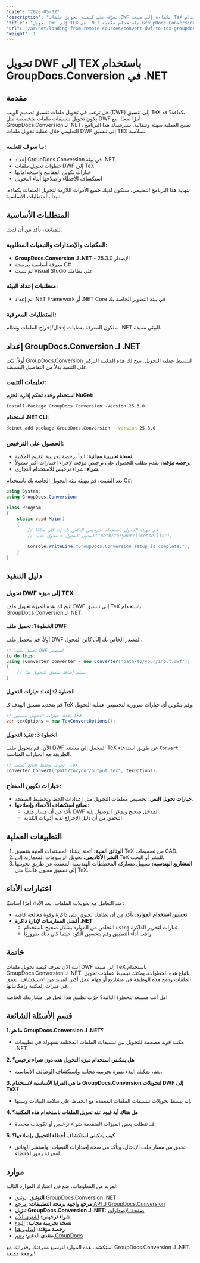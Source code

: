 ```yaml
---
"date": "2025-05-02"
"description": "تعرّف على كيفية تحويل ملفات DWF بكفاءة إلى صيغة TeX باستخدام GroupDocs.Conversion لـ .NET. يغطي هذا البرنامج التعليمي خطوات الإعداد والتحويل ونصائح استكشاف الأخطاء وإصلاحها."
"title": "تحويل DWF إلى TEX في .NET باستخدام مكتبة GroupDocs.Conversion"
"url": "/ar/net/loading-from-remote-sources/convert-dwf-to-tex-groupdocs-dotnet/"
"weight": 1
---
```


# تحويل DWF إلى TEX باستخدام GroupDocs.Conversion في .NET

## مقدمة

هل ترغب في تحويل ملفات تنسيق تصميم الويب (DWF) إلى تنسيق TeX بكفاءة؟ قد يكون تحويل تنسيقات ملفات متخصصة مثل DWF أمرًا صعبًا. مع GroupDocs.Conversion لـ .NET، تصبح العملية سهلة وتلقائية. سيرشدك هذا البرنامج التعليمي خلال عملية تحويل ملفات DWF إلى تنسيق TEX بسلاسة.

### ما سوف تتعلمه:
- إعداد GroupDocs.Conversion في بيئة .NET
- خطوات تحويل ملفات DWF إلى TeX
- خيارات تكوين المفاتيح واستخداماتها
- استكشاف الأخطاء وإصلاحها أثناء التحويل

بنهاية هذا البرنامج التعليمي، ستكون لديك جميع الأدوات اللازمة لتحويل الملفات بكفاءة. لنبدأ بالمتطلبات الأساسية.

## المتطلبات الأساسية

للمتابعة، تأكد من أن لديك:

### المكتبات والإصدارات والتبعيات المطلوبة:
- **GroupDocs.Conversion لـ .NET** - الإصدار 25.3.0
- معرفة أساسية ببرمجة C#
- تم تثبيت Visual Studio على نظامك

### متطلبات إعداد البيئة:
- تم إعداد .NET Framework أو .NET Core في بيئة التطوير الخاصة بك

### المتطلبات المعرفية:
ستكون المعرفة بعمليات إدخال/إخراج الملفات ونظام .NET البيئي مفيدة.

## إعداد GroupDocs.Conversion لـ .NET

أولاً، ثبّت GroupDocs.Conversion لتبسيط عملية التحويل. تتيح لك هذه المكتبة التركيز على التنفيذ بدلاً من التفاصيل البسيطة.

### تعليمات التثبيت:

**استخدام وحدة تحكم إدارة الحزم NuGet:**
```shell
Install-Package GroupDocs.Conversion -Version 25.3.0
```

**استخدام .NET CLI:**
```bash
dotnet add package GroupDocs.Conversion --version 25.3.0
```

### الحصول على الترخيص:
- **نسخة تجريبية مجانية:** ابدأ برخصة تجريبية لتقييم المكتبة.
- **رخصة مؤقتة:** تقدم بطلب للحصول على ترخيص مؤقت لإجراء اختبارات أكثر شمولاً.
- **شراء:** شراء ترخيص للاستخدام التجاري.

بعد التثبيت، قم بتهيئة بيئة التحويل الخاصة بك باستخدام C#:

```csharp
using System;
using GroupDocs.Conversion;

class Program
{
    static void Main()
    {
        // قم بتهيئة المحول باستخدام الترخيص الخاص بك إذا كان متاحًا
        // المحول المحول = محول جديد("path/to/your/license.lic");
        
        Console.WriteLine("GroupDocs.Conversion setup is complete.");
    }
}
```

## دليل التنفيذ

### تحويل DWF إلى ميزة TEX

تتيح لك هذه الميزة تحويل ملف DWF إلى تنسيق TeX باستخدام GroupDocs.Conversion لـ .NET.

#### الخطوة 1: تحميل ملف DWF
أولاً، قم بتحميل ملف DWF المصدر الخاص بك إلى كائن المحول.

```csharp
// تحميل ملف DWF المصدر
to do this:
using (Converter converter = new Converter("path/to/your/input.dwf"))
{
    // سيتم إضافة منطق التحويل هنا
}
```

#### الخطوة 2: إعداد خيارات التحويل
قم بتحديد تنسيق الهدف كـ TeX وقم بتكوين أي خيارات ضرورية لتخصيص عملية التحويل.

```csharp
// إعداد خيارات التحويل لتنسيق TEX
var texOptions = new TexConvertOptions();
```

#### الخطوة 3: تنفيذ التحويل
الآن، قم بتحويل ملف DWF المحمل إلى مستند TeX عن طريق استدعاء `Convert` الطريقة مع الخيارات المناسبة.

```csharp
// تحويل وحفظ الناتج كملف .tex
converter.Convert("path/to/your/output.tex", texOptions);
```

### خيارات تكوين المفتاح:
- **خيارات تحويل النص:** تخصيص معلمات التحويل مثل إعدادات الخط وتخطيط الصفحة.
- **نصائح استكشاف الأخطاء وإصلاحها:**
  - تأكد من أن مسار ملف DWF المدخل صحيح ويمكن الوصول إليه.
  - التحقق من أن دليل الإخراج لديه أذونات الكتابة.

## التطبيقات العملية

1. **الوثائق الفنية:** أتمتة إنشاء المستندات الفنية بتنسيق TeX من تصميمات CAD.
2. **النشر الأكاديمي:** تحويل الرسومات المعمارية إلى TeX للنشر أو البحث.
3. **المشاريع الهندسية:** تسهيل مشاركة المخططات الهندسية المعقدة عن طريق تحويلها إلى تنسيق مقبول عالميًا مثل TeX.

## اعتبارات الأداء

عند التعامل مع تحويلات الملفات، يعد الأداء أمرًا أساسيًا:

- **تحسين استخدام الموارد:** تأكد من أن نظامك يحتوي على ذاكرة وقوة معالجة كافية.
- **أفضل الممارسات لإدارة ذاكرة .NET:**
  - التخلص من الموارد بشكل صحيح باستخدام `using` عبارات لتحرير الذاكرة.
  - راقب أداء التطبيق وقم بتحسين الكود حيثما كان ذلك ضروريًا.

## خاتمة

أنت الآن تعرف كيفية تحويل ملفات DWF إلى صيغة TeX باستخدام GroupDocs.Conversion لـ .NET. باتباع هذه الخطوات، يمكنك تبسيط عمليات تحويل الملفات ودمج هذه الوظيفة في مشاريع أو مهام عمل أكبر. لمزيد من الاستكشاف، تعمق في ميزات المكتبة وإمكانياتها.

هل أنت مستعد للخطوة التالية؟ جرّب تطبيق هذا الحل في مشاريعك الخاصة!

## قسم الأسئلة الشائعة

**1. ما هو GroupDocs.Conversion لـ .NET؟**
- مكتبة قوية مصممة للتحويل بين تنسيقات الملفات المختلفة بسهولة في تطبيقات .NET.

**2. هل يمكنني استخدام ميزة التحويل هذه دون شراء ترخيص؟**
- نعم، يمكنك البدء بفترة تجريبية مجانية واستكشاف الوظائف الأساسية.

**3. ما هي المزايا الأساسية لاستخدام GroupDocs.Conversion لتحويلات DWF إلى TeX؟**
- إنه يبسط تحويلات تنسيقات الملفات المعقدة مع الحفاظ على سلامة البيانات وبنيتها.

**4. هل هناك أية قيود عند تحويل الملفات باستخدام هذه المكتبة؟**
- قد تتطلب بعض الميزات المتقدمة شراء ترخيص أو تكوينات محددة.

**5. كيف يمكنني استكشاف أخطاء التحويل وإصلاحها؟**
- تحقق من مسار ملف الإدخال، وتأكد من صحة إصدارات التبعيات، واستشر الوثائق لمعرفة رموز الأخطاء.

## موارد

لمزيد من المعلومات، ضع في اعتبارك الموارد التالية:
- **التوثيق:** [توثيق GroupDocs.Conversion .NET](https://docs.groupdocs.com/conversion/net/)
- **مرجع واجهة برمجة التطبيقات:** [مرجع API لـ GroupDocs.Conversion](https://reference.groupdocs.com/conversion/net/)
- **تنزيل GroupDocs.Conversion لـ .NET:** [صفحة الإصدارات](https://releases.groupdocs.com/conversion/net/)
- **شراء ترخيص:** [اشتري الآن](https://purchase.groupdocs.com/buy)
- **نسخة تجريبية مجانية:** [البدء](https://releases.groupdocs.com/conversion/net/)
- **رخصة مؤقتة:** [اطلب هنا](https://purchase.groupdocs.com/temporary-license/)
- **منتدى الدعم:** [دعم GroupDocs](https://forum.groupdocs.com/c/conversion/10)

استكشف هذه الموارد لتوسيع معرفتك وقدراتك مع GroupDocs.Conversion لـ .NET. برمجة ممتعة!